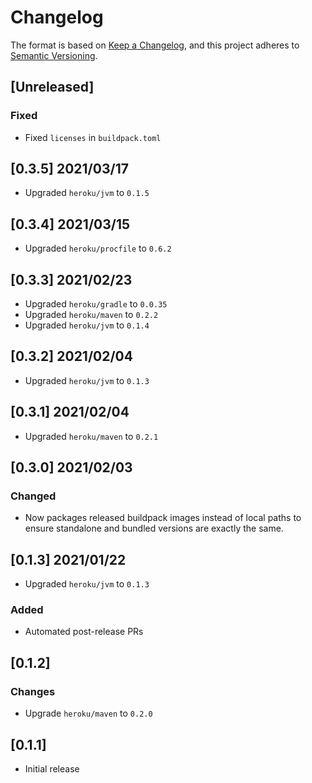 # Changelog
The format is based on [Keep a Changelog](https://keepachangelog.com/en/1.0.0/),
and this project adheres to [Semantic Versioning](https://semver.org/spec/v2.0.0.html).

## [Unreleased]
### Fixed
* Fixed `licenses` in `buildpack.toml`

## [0.3.5] 2021/03/17
* Upgraded `heroku/jvm` to `0.1.5`

## [0.3.4] 2021/03/15
* Upgraded `heroku/procfile` to `0.6.2`

## [0.3.3] 2021/02/23
* Upgraded `heroku/gradle` to `0.0.35`
* Upgraded `heroku/maven` to `0.2.2`
* Upgraded `heroku/jvm` to `0.1.4`

## [0.3.2] 2021/02/04
* Upgraded `heroku/jvm` to `0.1.3`

## [0.3.1] 2021/02/04
* Upgraded `heroku/maven` to `0.2.1`

## [0.3.0] 2021/02/03
### Changed
* Now packages released buildpack images instead of local paths to ensure standalone and bundled
  versions are exactly the same.

## [0.1.3] 2021/01/22
* Upgraded `heroku/jvm` to `0.1.3`

### Added
* Automated post-release PRs

## [0.1.2]
### Changes
* Upgrade `heroku/maven` to `0.2.0`

## [0.1.1]
* Initial release
